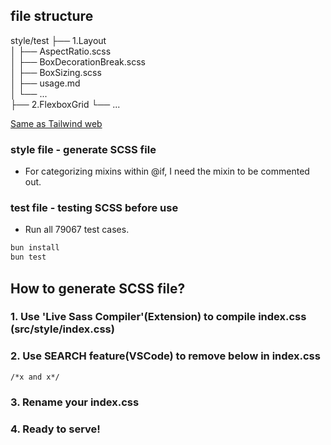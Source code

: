 ## file structure

style/test
├── 1.Layout  
│ ├── AspectRatio.scss  
│ ├── BoxDecorationBreak.scss  
│ ├── BoxSizing.scss  
│ ├── usage.md  
│ └── ...  
├── 2.FlexboxGrid
└── ...

[Same as Tailwind web](https://tailwindcss.com/docs/aspect-ratio)

### style file - generate SCSS file

- For categorizing mixins within @if, I need the mixin to be commented out.

### test file - testing SCSS before use

- Run all 79067 test cases.

```bash
bun install
bun test
```

## How to generate SCSS file?

### 1. Use 'Live Sass Compiler'(Extension) to compile index.css (src/style/index.css)

### 2. Use SEARCH feature(VSCode) to remove below in index.css

```
/*x and x*/
```

### 3. Rename your index.css

### 4. Ready to serve!
